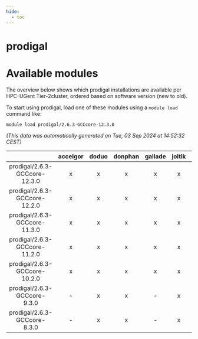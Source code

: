 ```yaml
---
hide:
  - toc
---
```


prodigal
========

# Available modules


The overview below shows which prodigal installations are available per HPC-UGent Tier-2cluster, ordered based on software version (new to old).

To start using prodigal, load one of these modules using a `module load` command like:

```shell
module load prodigal/2.6.3-GCCcore-12.3.0
```

*(This data was automatically generated on Tue, 03 Sep 2024 at 14:52:32 CEST)*  

| |accelgor|doduo|donphan|gallade|joltik|shinx|skitty|
| :---: | :---: | :---: | :---: | :---: | :---: | :---: | :---: |
|prodigal/2.6.3-GCCcore-12.3.0|x|x|x|x|x|x|x|
|prodigal/2.6.3-GCCcore-12.2.0|x|x|x|x|x|x|x|
|prodigal/2.6.3-GCCcore-11.3.0|x|x|x|x|x|x|x|
|prodigal/2.6.3-GCCcore-11.2.0|x|x|x|x|x|-|x|
|prodigal/2.6.3-GCCcore-10.2.0|x|x|x|x|x|-|x|
|prodigal/2.6.3-GCCcore-9.3.0|-|x|x|-|x|-|x|
|prodigal/2.6.3-GCCcore-8.3.0|-|x|x|-|x|-|x|

